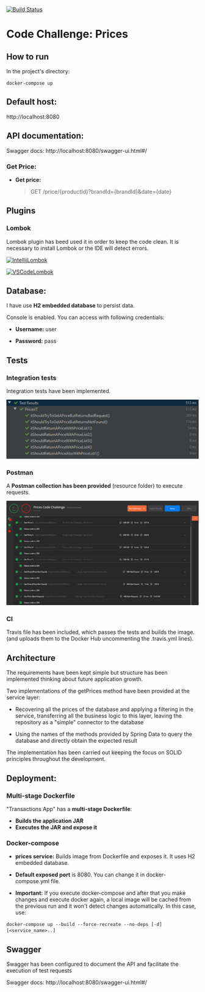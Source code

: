 [![Build Status](https://travis-ci.com/alexibro/CodeChallenge.svg?branch=master)](https://travis-ci.com/alexibro/PricesCodeChallenge)

# Code Challenge: Prices

## How to run

In the project's directory:
```
docker-compose up
```

## Default host:

http://localhost:8080

## API documentation:

Swagger docs: http://localhost:8080/swagger-ui.html#/

### Get Price:

* **Get price:**

    > GET /price/{productId}?brandId={brandId}&date={date}
    
## Plugins

### Lombok

Lombok plugin has beed used it in order to keep the code clean. It is necessary to install Lombok or the IDE will detect errors.

[![IntellijLombok](https://img.shields.io/badge/Extension-IntelliJ%20Lombok-yellowgreen.svg)](https://projectlombok.org/setup/intellij)

[![VSCodeLombok](https://img.shields.io/badge/Extension-VSCode%20Lombok-yellowgreen.svg)](https://projectlombok.org/setup/vscode)
    
## Database:

I have use **H2 embedded database** to persist data.

Console is enabled. You can access with following credentials:
    
   * **Username:** user

   * **Password:** pass
   
## Tests

### Integration tests

Integration tests have been implemented.

![Alt text](https://github.com/alexibro/PricesCodeChallenge/blob/master/resources/test-results.PNG)

### Postman

A **Postman collection has been provided** (resource folder) to execute requests.

![Alt text](https://github.com/alexibro/PricesCodeChallenge/blob/master/resources/postman-tests.PNG)

### CI

Travis file has been included, which passes the tests and builds the image.
(and uploads them to the Docker Hub uncommenting the .travis.yml lines). 

## Architecture

The requirements have been kept simple but structure has been implemented thinking about future application growth.

Two implementations of the getPrices method have been provided at the service layer:

* Recovering all the prices of the database and applying a filtering in the service, transferring all the business logic to this layer, leaving the repository as a "simple" connector to the database

* Using the names of the methods provided by Spring Data to query the database and directly obtain the expected result

The implementation has been carried out keeping the focus on SOLID principles throughout the development.

## Deployment:

### Multi-stage Dockerfile

"Transactions App" has a **multi-stage Dockerfile**:

* **Builds the application JAR**
* **Executes the JAR and expose it**

### Docker-compose

* **prices service:** Builds image from Dockerfile and exposes it. 
It uses H2 embedded database.

* **Default exposed port** is 8080. You can change it in docker-compose.yml file.

* **Important:** If you execute docker-compose and after that you make changes and execute docker again, a local image 
will be cached from the previous run and it won't detect changes automatically. In this case, use:

```
docker-compose up --build --force-recreate --no-deps [-d] [<service_name>..]
```

## Swagger

Swagger has been configured to document the API and facilitate the execution of test requests

Swagger docs: http://localhost:8080/swagger-ui.html#/
